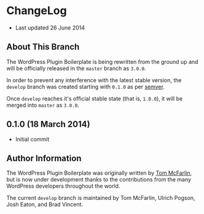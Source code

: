 # ChangeLog

* Last updated 26 June 2014

## About This Branch

The WordPress Plugin Boilerplate is being rewritten from the ground up and will be officially released in the `master` branch as `3.0.0`.

In order to prevent any interference with the latest stable version, the `develop` branch was created starting with `0.1.0` as per [semver](http://semver.org/).

Once `develop` reaches it's official stable state (that is, `1.0.0`), it will be merged into `master` as `3.0.0`.

## 0.1.0 (18 March 2014)

* Initial commit

## Author Information

The WordPress Plugin Boilerplate was originally written by [Tom McFarlin](http://twitter.com/tommcfarlin/), but is now under development thanks to the contributions from the many WordPress developers throughout the world.

The current `develop` branch is maintained by Tom McFarlin, Ulrich Pogson, Josh Eaton, and Brad Vincent.

